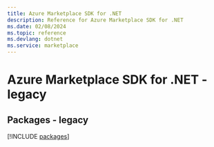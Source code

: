 ```yaml
---
title: Azure Marketplace SDK for .NET
description: Reference for Azure Marketplace SDK for .NET
ms.date: 02/08/2024
ms.topic: reference
ms.devlang: dotnet
ms.service: marketplace
---
```

# Azure Marketplace SDK for .NET - legacy
## Packages - legacy
[!INCLUDE [packages](marketplace-index.md)]